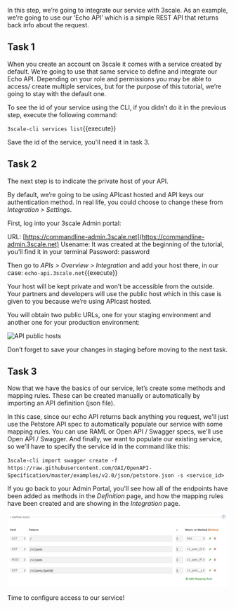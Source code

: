 In this step, we’re going to integrate our service with 3scale. As an example, we’re going to use our ‘Echo API’ which is a simple REST API that returns back info about the request.

## Task 1
When you create an account on 3scale it comes with a service created by default. We’re going to use that same service to define and integrate our Echo API. Depending on your role and permissions you may be able to access/ create multiple services, but for the purpose of this tutorial, we’re going to stay with the default one.

To see the id of your service using the CLI, if you didn’t do it in the previous step, execute the following command:

`3scale-cli services list`{{execute}}

Save the id of the service, you'll need it in task 3.

## Task 2
The next step is to indicate the private host of your API. 

By default, we’re going to be using APIcast hosted and API keys our authentication method. In real life, you could choose to change these from *Integration > Settings*.

First, log into your 3scale Admin portal:

URL: [https://commandline-admin.3scale.net](https://commandline-admin.3scale.net)
Usename: It was created at the beginning of the tutorial, you’ll find it in your terminal
Password: password

Then go to *APIs > Overview > Integration* and add your host there, in our case:
`echo-api.3scale.net`{{execute}}

Your host will be kept private and won’t be accessible from the outside. Your partners and developers will use the public host which in this case is given to you because we’re using APIcast hosted. 

You will obtain two public URLs, one for your staging environment and another one for your production environment:

![API public hosts](/img/public-hosts.png)

Don’t forget to save your changes in staging before moving to the next task.

## Task 3
Now that we have the basics of our service, let’s create some methods and mapping rules. These can be created manually or automatically by importing an API definition (json file). 

In this case, since our echo API returns back anything you request, we'll just use the Petstore API spec to automatically populate our service with some mapping rules. You can use RAML or Open API / Swagger specs, we'll use Open API / Swagger. And finally, we want to populate our existing service, so we'll have to specify the service id in the command like this:

`3scale-cli import swagger create -f https://raw.githubusercontent.com/OAI/OpenAPI-Specification/master/examples/v2.0/json/petstore.json -s <service_id>`

If you go back to your Admin Portal, you'll see how all of the endpoints have been added as methods in the *Definition* page, and how the mapping rules have been created and are showing in the *Integration* page.

![Mapping rules](./img/mapping-rules.png)

Time to configure access to our service!